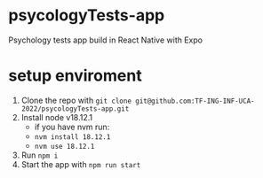 # psycologyTests-app
Psychology tests app build in React Native with Expo

# setup enviroment
  1. Clone the repo with ```git clone git@github.com:TF-ING-INF-UCA-2022/psycologyTests-app.git```
  2. Install node v18.12.1
      * if you have nvm run:
      * ```nvm install 18.12.1```
      * ```nvm use 18.12.1```
  3. Run ```npm i```
  4. Start the app with ```npm run start```
